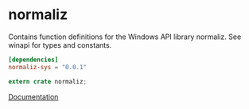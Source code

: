 # normaliz #
Contains function definitions for the Windows API library normaliz. See winapi for types and constants.

```toml
[dependencies]
normaliz-sys = "0.0.1"
```

```rust
extern crate normaliz;
```

[Documentation](https://retep998.github.io/doc/winapi/normaliz/)

